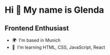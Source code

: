 Hi 👋 My name is Glenda
=======================

Frontend Enthusiast
-------------------

* 🌍  I'm based in Munich
* 🧠  I'm learning HTML, CSS, JavaScript, React
